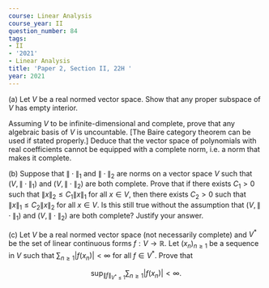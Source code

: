 ```yaml
---
course: Linear Analysis
course_year: II
question_number: 84
tags:
- II
- '2021'
- Linear Analysis
title: 'Paper 2, Section II, 22H '
year: 2021
---
```




(a) Let $V$ be a real normed vector space. Show that any proper subspace of $V$ has empty interior.

Assuming $V$ to be infinite-dimensional and complete, prove that any algebraic basis of $V$ is uncountable. [The Baire category theorem can be used if stated properly.] Deduce that the vector space of polynomials with real coefficients cannot be equipped with a complete norm, i.e. a norm that makes it complete.

(b) Suppose that $\|\cdot\|_{1}$ and $\|\cdot\|_{2}$ are norms on a vector space $V$ such that $\left(V,\|\cdot\|_{1}\right)$ and $\left(V,\|\cdot\|_{2}\right)$ are both complete. Prove that if there exists $C_{1}>0$ such that $\|x\|_{2} \leqslant C_{1}\|x\|_{1}$ for all $x \in V$, then there exists $C_{2}>0$ such that $\|x\|_{1} \leqslant C_{2}\|x\|_{2}$ for all $x \in V$. Is this still true without the assumption that $\left(V,\|\cdot\|_{1}\right)$ and $\left(V,\|\cdot\|_{2}\right)$ are both complete? Justify your answer.

(c) Let $V$ be a real normed vector space (not necessarily complete) and $V^{*}$ be the set of linear continuous forms $f: V \rightarrow \mathbb{R}$. Let $\left(x_{n}\right)_{n \geqslant 1}$ be a sequence in $V$ such that $\sum_{n \geqslant 1}\left|f\left(x_{n}\right)\right|<\infty$ for all $f \in V^{*}$. Prove that

$$\sup _{\|f\|_{V^{*} \leqslant 1}} \sum_{n \geqslant 1}\left|f\left(x_{n}\right)\right|<\infty .$$